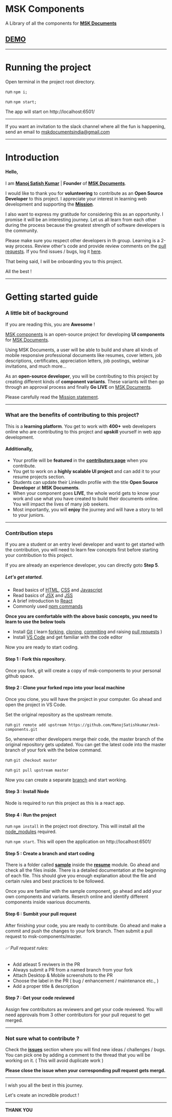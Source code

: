 # MSK Components
A Library of all the components for **[MSK Documents](https://mskdocuments.com)**

## [DEMO](http://manojsatishkumar.com/msk-components/)

---
# Running the project
Open terminal in the project root directory.

run `npm i;`

run `npm start;`

The app will start on http://localhost:6501/

---

If you want an invitation to the slack channel where all the fun is happening, send an email to mskdocumentsindia@gmail.com

---

# Introduction 

#### Hello, 

I am **[Manoj Satish Kumar](http://manojsatishkumar.com/)** | **Founder** of **[MSK Documents](https://mskdocuments.com/about)**. 

I would like to thank you for **volunteering** to contribute as an **Open Source Developer** to this project. I appreciate your interest in learning web development and supporting the **[Mission](https://mskdocuments.com/about)**. 

I also want to express my gratitude for considering this as an opportunity. I promise it will be an interesting journey. Let us all learn from each other during the process because the greatest strength of software developers is the community.

Please make sure you respect other developers in th group. Learning is a 2-way process. Review other's code and provide review comments on the [pull requests](https://github.com/ManojSatishkumar/msk-components/pulls). If you find issues / bugs, log it [here](https://github.com/ManojSatishkumar/msk-components/issues).

That being said, I will be onboarding you to this project.

All the best !




---
# Getting started guide

### A little bit of background
If you are reading this, you are **Awesome** !


[MSK components](https://github.com/ManojSatishkumar/msk-components) is an open-source project for developing **UI components** for [MSK Documents](https://mskdocuments.com). 

Using MSK Documents, a user will be able to build and share all kinds of mobile responsive professional documents like resumes, cover letters, job descriptions, certificates, appreciation letters, job postings, webinar invitations, and much more...

As an **open-source developer**, you will be contributing to this project by creating different kinds of **component variants**. These variants will then go through an approval process and finally **Go LIVE** on [MSK Documents](https://mskdocuments.com). 

Please carefully read the [Mission statement](https://mskdocuments.com/about).

---
### What are the benefits of contributing to this project?

This is a **learning platform**. You get to work with **400+** web developers online who are contributing to this project and **upskill** yourself in web app development.

#### Additionally,

- Your profile will be **featured** in the **[contributors page](http://manojsatishkumar.com/msk-components/)** when you contribute.
- You get to work on a **highly scalable UI project** and can add it to your resume projects section.
- Students can update their LinkedIn profile with the title **Open Source Developer** at **MSK Documents**.
- When your component goes **LIVE**, the whole world gets to know your work and use what you have created to build their documents online. You will impact the lives of many job seekers.
- Most importantly, you will **enjoy** the journey and will have a story to tell to your juniors.

---

### Contribution steps

If you are a student or an entry level developer and want to get started with the contribution, you will need to learn few concepts first before starting your contribution to this project.

If you are already an experience developer, you can directly goto **Step 5**.

##### Let's get started.

- Read basics of [HTML](https://developer.mozilla.org/en-US/docs/Web/HTML), [CSS](https://developer.mozilla.org/en-US/docs/Web/CSS) and [Javascript](https://developer.mozilla.org/en-US/docs/Web/JavaScript)
- Read basics of [JSX](https://reactjs.org/docs/introducing-jsx.html) and [JSS](https://cssinjs.org/?v=v10.3.0)
- A brief introduction to [React](https://reactjs.org/docs/getting-started.html)
- Commonly used [npm commands](https://docs.npmjs.com/cli/npm)

**Once you are comfortable with the above basic concepts, you need to learn to use the below tools**

- Install [Git](https://git-scm.com/) ( learn [forking](https://docs.github.com/en/github/getting-started-with-github/fork-a-repo), [cloning](https://docs.github.com/en/github/creating-cloning-and-archiving-repositories/cloning-a-repository), [commiting](https://git-scm.com/book/en/v2/Git-Branching-Basic-Branching-and-Merging) and raising [pull requests](https://docs.github.com/en/github/collaborating-with-issues-and-pull-requests/about-pull-requests) )
- Install [VS Code](https://code.visualstudio.com/) and get familiar with the code editor

Now you are ready to start coding.

#### Step 1 : Fork this repository.

Once you fork, git will create a copy of msk-components to your personal github space.

#### Step 2 : Clone your forked repo into your local machine

Once you clone, you will have the project in your computer. Go ahead and open the project in VS Code.

Set the original repository as the upstream remote.

run `git remote add upstream https://github.com/ManojSatishkumar/msk-components.git`

So, whenever other developers merge their code, the master branch of the original repository gets updated. You can get the latest code into the master branch of your fork with the below command.

run `git checkout master`

run `git pull upstream master` 

Now you can create a separate [branch](https://docs.github.com/en/github/collaborating-with-issues-and-pull-requests/about-branches) and start working.

#### Step 3 : Install Node

Node is required to run this project as this is a react app.

#### Step 4 : Run the project

run `npm install` in the project root directory. This will install all the [node_modules](https://docs.npmjs.com/about-packages-and-modules#about-modules) required. 

run `npm start`. This will open the application on http://localhost:6501/


#### Step 5 : Create a branch and start coding

There is a folder called **[sample](https://github.com/ManojSatishkumar/msk-components/tree/master/src/modules/resume/sample)** inside the **[resume](https://github.com/ManojSatishkumar/msk-components/tree/master/src/modules/resume)** module. Go ahead and check all the files inside. There is a detailed documentation at the beginning of each file. This should give you enough explanation about the file and certain rules and best practices to be followed.

Once you are familiar with the sample component, go ahead and add your own components and variants. Reserch online and identify different components inside vaarious documents.

#### Step 6 : Sumbit your pull request

After finishing your code, you are ready to contribute. Go ahead and make a commit and push the changes to your fork branch. Then submit a pull request to msk-components/master.

###### ✅ Pull request rules:
- Add atleast 5 reviwers in the PR
- Always submit a PR from a named branch from your fork
- Attach Desktop & Mobile screenshots to the PR
- Choose the label in the PR ( bug / enhancement / maintenance etc., ) 
- Add a proper title & description


#### Step 7 : Get your code reviewed

Assign few contributors as reviewers and get your code reviewed. You will need approvals from 3 other contributors for your pull request to get merged.

---

### Not sure what to contribute ?

Check the **[issues](https://github.com/ManojSatishkumar/msk-components/issues)** section where you will find new ideas / challenges / bugs. You can pick one by adding a comment to the thread that you will be working on it. ( This will avoid duplicate work )

**Please close the issue when your corresponding pull request gets mergd.**

---

I wish you all the best in this journey.

Let's create an incredible product !

---
**THANK YOU**



